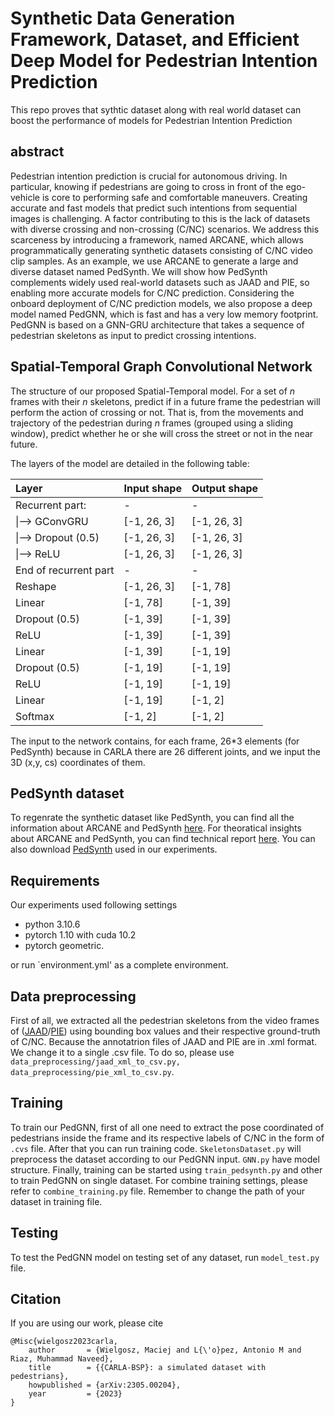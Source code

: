 # Synthetic Data Generation Framework, Dataset, and Efficient Deep Model for Pedestrian Intention Prediction
This repo proves that sythtic dataset along with real world dataset can boost the performance of models for Pedestrian Intention Prediction

## abstract
Pedestrian intention prediction is crucial for autonomous driving. In particular, knowing if pedestrians are going to cross in front of the ego-vehicle is core to performing safe and comfortable maneuvers. Creating accurate and fast models that predict such intentions from sequential images is challenging. A factor contributing to this is the lack of datasets with diverse crossing and non-crossing (C/NC) scenarios. We address this scarceness by introducing a framework, named ARCANE, which allows programmatically generating synthetic datasets consisting of C/NC video clip samples. As an example, we use ARCANE to generate a large and diverse dataset named PedSynth. We will show how PedSynth complements widely used real-world datasets such as JAAD and PIE, so enabling more accurate models for C/NC prediction. Considering the onboard deployment of C/NC prediction models, we also propose a deep model named PedGNN, which is fast and has a very low memory footprint. PedGNN is based on a GNN-GRU architecture that takes a sequence of pedestrian skeletons as input to predict crossing intentions.  

## Spatial-Temporal Graph Convolutional Network
The structure of our proposed Spatial-Temporal model. For a set of *n* frames with their *n* skeletons, predict if in a future frame the pedestrian will perform the action of crossing or not. That is, from the movements and trajectory of the pedestrian during *n* frames (grouped using a sliding window), predict whether he or she will cross the street or not in the near future.

The layers of the model are detailed in the following table:

|     Layer                     |     Input shape    |     Output shape    |
|:------------------------------|:-------------------|:--------------------|
|     Recurrent part:           |     -              |     -               |
|      \|--> GConvGRU           |     [-1, 26, 3]    |     [-1, 26, 3]     |
|      \|--> Dropout   (0.5)    |     [-1, 26, 3]    |     [-1, 26, 3]     |
|      \|--> ReLU               |     [-1, 26, 3]    |     [-1, 26, 3]     |
|     End of recurrent part     |     -              |     -               |
|     Reshape                   |     [-1, 26, 3]    |     [-1, 78]        |
|     Linear                    |     [-1, 78]       |     [-1, 39]        |
|     Dropout (0.5)             |     [-1, 39]       |     [-1, 39]        |
|     ReLU                      |     [-1, 39]       |     [-1, 39]        |
|     Linear                    |     [-1, 39]       |     [-1, 19]        |
|     Dropout (0.5)             |     [-1, 19]       |     [-1, 19]        |
|     ReLU                      |     [-1, 19]       |     [-1, 19]        |
|     Linear                    |     [-1, 19]       |     [-1, 2]         |
|     Softmax                   |     [-1, 2]        |     [-1, 2]         |

The input to the network contains, for each frame, 26*3 elements (for PedSynth) because in CARLA there are 26 different joints, and we input the 3D (x,y, cs) coordinates of them.

## PedSynth dataset
To regenrate the synthetic dataset like PedSynth, you can find all the information about ARCANE and PedSynth [here](https://github.com/wielgosz-info/carla-pedestrians/blob/main/README.md). For theoratical insights about ARCANE and PedSynth, you can find technical report [here](https://arxiv.org/abs/2305.00204). You can also download [PedSynth](https://project-arcane.eu/datasets/basic-pedestrians-crossing/) used in our experiments.
## Requirements
Our experiments used following settings
* python 3.10.6
* pytorch 1.10 with cuda 10.2
* pytorch geometric. 

or run `environment.yml' as a complete environment.

## Data preprocessing
First of all, we extracted all the pedestrian skeletons from the video frames of ([JAAD](https://data.nvision2.eecs.yorku.ca/JAAD_dataset/)/[PIE](https://data.nvision2.eecs.yorku.ca/PIE_dataset/)) using bounding box values and their respective ground-truth of C/NC. Because the annotatrion files of JAAD and PIE are in .xml format. We change it to a single .csv file. To do so, please use `data_preprocessing/jaad_xml_to_csv.py, data_preprocessing/pie_xml_to_csv.py`. 
## Training
To train our PedGNN, first of all one need to extract the pose coordinated of pedestrians inside the frame and its respective labels of C/NC in the form of `.cvs` file. After that you can run training code. `SkeletonsDataset.py` will preprocess the dataset according to our PedGNN input. `GNN.py` have model structure. Finally, training can be started using `train_pedsynth.py` and other to train PedGNN on single dataset. For combine training settings, please refer to `combine_training.py` file. 
Remember to change the path of your dataset in training file.

## Testing
To test the PedGNN model on testing set of any dataset, run `model_test.py` file. 

## Citation
If you are using our work, please cite
```
@Misc{wielgosz2023carla,
    author       = {Wielgosz, Maciej and L{\'o}pez, Antonio M and Riaz, Muhammad Naveed},
    title        = {{CARLA-BSP}: a simulated dataset with pedestrians},
    howpublished = {arXiv:2305.00204},
    year         = {2023}
}
```

